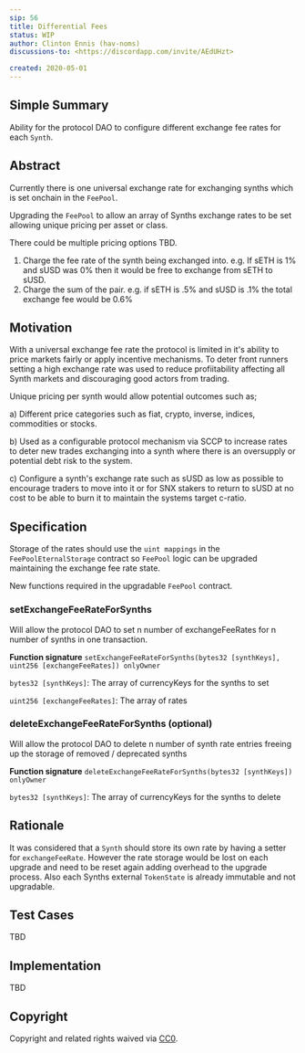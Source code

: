 ```yaml
---
sip: 56
title: Differential Fees
status: WIP
author: Clinton Ennis (hav-noms)
discussions-to: <https://discordapp.com/invite/AEdUHzt>

created: 2020-05-01
---
```


<!--You can leave these HTML comments in your merged SIP and delete the visible duplicate text guides, they will not appear and may be helpful to refer to if you edit it again. This is the suggested template for new SIPs. Note that an SIP number will be assigned by an editor. When opening a pull request to submit your SIP, please use an abbreviated title in the filename, `sip-draft_title_abbrev.md`. The title should be 44 characters or less.-->

## Simple Summary

<!--"If you can't explain it simply, you don't understand it well enough." Provide a simplified and layman-accessible explanation of the SIP.-->

Ability for the protocol DAO to configure different exchange fee rates for each `Synth`.

## Abstract

<!--A short (~200 word) description of the technical issue being addressed.-->

Currently there is one universal exchange rate for exchanging synths which is set onchain in the `FeePool`.

Upgrading the `FeePool` to allow an array of Synths exchange rates to be set allowing unique pricing per asset or class.

There could be multiple pricing options TBD.

1. Charge the fee rate of the synth being exchanged into. e.g. If sETH is 1% and sUSD was 0% then it would be free to exchange from sETH to sUSD.
2. Charge the sum of the pair. e.g. if sETH is .5% and sUSD is .1% the total exchange fee would be 0.6%

## Motivation

<!--The motivation is critical for SIPs that want to change Synthetix. It should clearly explain why the existing protocol specification is inadequate to address the problem that the SIP solves. SIP submissions without sufficient motivation may be rejected outright.-->

With a universal exchange fee rate the protocol is limited in it's ability to price markets fairly or apply incentive mechanisms. To deter front runners setting a high exchange rate was used to reduce profiitability affecting all Synth markets and discouraging good actors from trading.

Unique pricing per synth would allow potential outcomes such as;

a) Different price categories such as fiat, crypto, inverse, indices, commodities or stocks.

b) Used as a configurable protocol mechanism via SCCP to increase rates to deter new trades exchanging into a synth where there is an oversupply or potential debt risk to the system.

c) Configure a synth's exchange rate such as sUSD as low as possible to encourage traders to move into it or for SNX stakers to return to sUSD at no cost to be able to burn it to maintain the systems target c-ratio.

## Specification

<!--The technical specification should describe the syntax and semantics of any new feature.-->

Storage of the rates should use the `uint mappings` in the `FeePoolEternalStorage` contract so `FeePool` logic can be upgraded maintaining the exchange fee rate state.

New functions required in the upgradable `FeePool` contract.

### setExchangeFeeRateForSynths

Will allow the protocol DAO to set n number of exchangeFeeRates for n number of synths in one transaction.

**Function signature**
`setExchangeFeeRateForSynths(bytes32 [synthKeys], uint256 [exchangeFeeRates]) onlyOwner`

`bytes32 [synthKeys]`: The array of currencyKeys for the synths to set

`uint256 [exchangeFeeRates]`: The array of rates

### deleteExchangeFeeRateForSynths (optional)

Will allow the protocol DAO to delete n number of synth rate entries freeing up the storage of removed / deprecated synths

**Function signature**
`deleteExchangeFeeRateForSynths(bytes32 [synthKeys]) onlyOwner`

`bytes32 [synthKeys]`: The array of currencyKeys for the synths to delete

## Rationale

<!--The rationale fleshes out the specification by describing what motivated the design and why particular design decisions were made. It should describe alternate designs that were considered and related work, e.g. how the feature is supported in other languages. The rationale may also provide evidence of consensus within the community, and should discuss important objections or concerns raised during discussion.-->

It was considered that a `Synth` should store its own rate by having a setter for `exchangeFeeRate`. However the rate storage would be lost on each upgrade and need to be reset again adding overhead to the upgrade process. Also each Synths external `TokenState` is already immutable and not upgradable.

## Test Cases

<!--Test cases for an implementation are mandatory for SIPs but can be included with the implementation..-->

TBD

## Implementation

<!--The implementations must be completed before any SIP is given status "Implemented", but it need not be completed before the SIP is "Approved". While there is merit to the approach of reaching consensus on the specification and rationale before writing code, the principle of "rough consensus and running code" is still useful when it comes to resolving many discussions of API details.-->

TBD

## Copyright

Copyright and related rights waived via [CC0](https://creativecommons.org/publicdomain/zero/1.0/).
